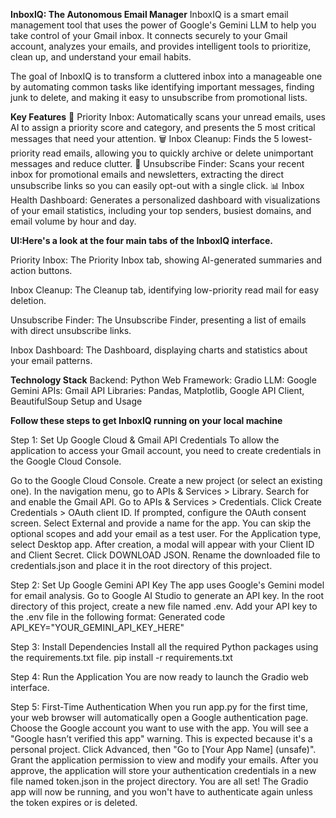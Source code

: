**InboxIQ: The Autonomous Email Manager**
InboxIQ is a smart email management tool that uses the power of Google's Gemini LLM to help you take control of your Gmail inbox. It connects securely to your Gmail account, analyzes your emails, and provides intelligent tools to prioritize, clean up, and understand your email habits.

The goal of InboxIQ is to transform a cluttered inbox into a manageable one by automating common tasks like identifying important messages, finding junk to delete, and making it easy to unsubscribe from promotional lists.

**Key Features**
🎯 Priority Inbox: Automatically scans your unread emails, uses AI to assign a priority score and category, and presents the 5 most critical messages that need your attention.
🗑️ Inbox Cleanup: Finds the 5 lowest-priority read emails, allowing you to quickly archive or delete unimportant messages and reduce clutter.
🔎 Unsubscribe Finder: Scans your recent inbox for promotional emails and newsletters, extracting the direct unsubscribe links so you can easily opt-out with a single click.
📊 Inbox Health Dashboard: Generates a personalized dashboard with visualizations of your email statistics, including your top senders, busiest domains, and email volume by hour and day.

**UI:Here's a look at the four main tabs of the InboxIQ interface.**

Priority Inbox:
The Priority Inbox tab, showing AI-generated summaries and action buttons.

Inbox Cleanup:
The Cleanup tab, identifying low-priority read mail for easy deletion.


Unsubscribe Finder:	
The Unsubscribe Finder, presenting a list of emails with direct unsubscribe links.

Inbox Dashboard:
The Dashboard, displaying charts and statistics about your email patterns.

**Technology Stack**
Backend: Python
Web Framework: Gradio
LLM: Google Gemini
APIs: Gmail API
Libraries: Pandas, Matplotlib, Google API Client, BeautifulSoup
Setup and Usage

**Follow these steps to get InboxIQ running on your local machine**

Step 1: Set Up Google Cloud & Gmail API Credentials
To allow the application to access your Gmail account, you need to create credentials in the Google Cloud Console.

Go to the Google Cloud Console.
Create a new project (or select an existing one).
In the navigation menu, go to APIs & Services > Library.
Search for and enable the Gmail API.
Go to APIs & Services > Credentials.
Click Create Credentials > OAuth client ID.
If prompted, configure the OAuth consent screen. Select External and provide a name for the app. You can skip the optional scopes and add your email as a test user.
For the Application type, select Desktop app.
After creation, a modal will appear with your Client ID and Client Secret. Click DOWNLOAD JSON.
Rename the downloaded file to credentials.json and place it in the root directory of this project.

Step 2: Set Up Google Gemini API Key
The app uses Google's Gemini model for email analysis.
Go to Google AI Studio to generate an API key.
In the root directory of this project, create a new file named .env.
Add your API key to the .env file in the following format:
Generated code
API_KEY="YOUR_GEMINI_API_KEY_HERE"

Step 3: Install Dependencies
Install all the required Python packages using the requirements.txt file.
pip install -r requirements.txt

Step 4: Run the Application
You are now ready to launch the Gradio web interface.

Step 5: First-Time Authentication
When you run app.py for the first time, your web browser will automatically open a Google authentication page.
Choose the Google account you want to use with the app.
You will see a "Google hasn’t verified this app" warning. This is expected because it's a personal project. Click Advanced, then "Go to [Your App Name] (unsafe)".
Grant the application permission to view and modify your emails.
After you approve, the application will store your authentication credentials in a new file named token.json in the project directory.
You are all set! The Gradio app will now be running, and you won't have to authenticate again unless the token expires or is deleted.
